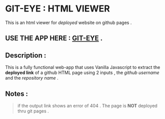 # GIT-EYE : HTML VIEWER
This is an html viewer for *deployed* website on github pages . 

## USE THE APP HERE :  [GIT-EYE](https://archivecoderzero.github.io/giteye-HTML/) .

## Description :
This is a fully functional web-app that uses Vanilla Javascript to extract the **deployed link** of a github HTML page using 2 inputs , the *github username* and the *repository name* . 

## Notes :
> if the output link shows an error of 404 . The page is **NOT** deployed thru git pages .



